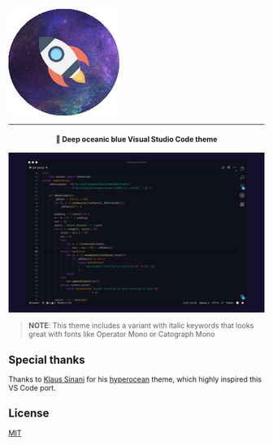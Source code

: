 ![ocena-space-logotype](images/icon.png)

---------

<h4 align="center">
 🌊 Deep oceanic blue Visual Studio Code theme
</h4>

![ocena-space-screenshot](images/screen-editor2.png)

> **NOTE**: This theme includes a variant with italic keywords that looks great with fonts like Operator Mono or Catograph Mono

## Special thanks

Thanks to [Klaus Sinani](https://github.com/klauscfhq) for his [hyperocean](https://github.com/klauscfhq/hyperocean) theme, which highly inspired this VS Code port.

## License

[MIT](https://github.com/oscarmcm/ocean-space/blob/master/LICENSE)
